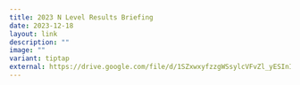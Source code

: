 ```yaml
---
title: 2023 N Level Results Briefing
date: 2023-12-18
layout: link
description: ""
image: ""
variant: tiptap
external: https://drive.google.com/file/d/1SZxwxyfzzgWSsylcVFvZl_yESInIdsFx/view?usp=drive_link
---
```

